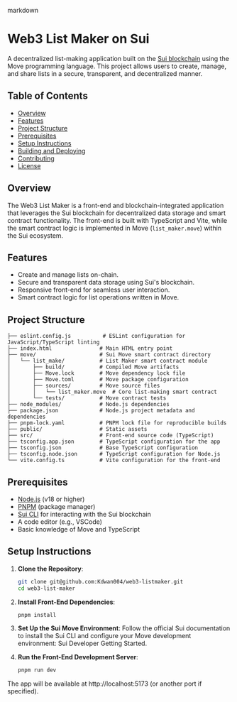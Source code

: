 markdown

# Web3 List Maker on Sui

A decentralized list-making application built on the [Sui blockchain](https://sui.io/) using the Move programming language. This project allows users to create, manage, and share lists in a secure, transparent, and decentralized manner.

## Table of Contents
- [Overview](#overview)
- [Features](#features)
- [Project Structure](#project-structure)
- [Prerequisites](#prerequisites)
- [Setup Instructions](#setup-instructions)
- [Building and Deploying](#building-and-deploying)
- [Contributing](#contributing)
- [License](#license)

## Overview
The Web3 List Maker is a front-end and blockchain-integrated application that leverages the Sui blockchain for decentralized data storage and smart contract functionality. The front-end is built with TypeScript and Vite, while the smart contract logic is implemented in Move (`list_maker.move`) within the Sui ecosystem.

## Features
- Create and manage lists on-chain.
- Secure and transparent data storage using Sui's blockchain.
- Responsive front-end for seamless user interaction.
- Smart contract logic for list operations written in Move.

## Project Structure
```
├── eslint.config.js          # ESLint configuration for JavaScript/TypeScript linting
├── index.html               # Main HTML entry point
├── move/                    # Sui Move smart contract directory
│   └── list_make/           # List Maker smart contract module
│       ├── build/           # Compiled Move artifacts
│       ├── Move.lock        # Move dependency lock file
│       ├── Move.toml        # Move package configuration
│       ├── sources/         # Move source files
│       │   └── list_maker.move  # Core list-making smart contract
│       └── tests/           # Move contract tests
├── node_modules/            # Node.js dependencies
├── package.json             # Node.js project metadata and dependencies
├── pnpm-lock.yaml           # PNPM lock file for reproducible builds
├── public/                  # Static assets
├── src/                     # Front-end source code (TypeScript)
├── tsconfig.app.json        # TypeScript configuration for the app
├── tsconfig.json            # Base TypeScript configuration
├── tsconfig.node.json       # TypeScript configuration for Node.js
└── vite.config.ts           # Vite configuration for the front-end
```


## Prerequisites
- [Node.js](https://nodejs.org/) (v18 or higher)
- [PNPM](https://pnpm.io/) (package manager)
- [Sui CLI](https://docs.sui.io/guides/developer/getting-started) for interacting with the Sui blockchain
- A code editor (e.g., VSCode)
- Basic knowledge of Move and TypeScript

## Setup Instructions
1. **Clone the Repository**:
   ```bash
   git clone git@github.com:Kdwan004/web3-listmaker.git
   cd web3-list-maker

2. **Install Front-End Dependencies**:
    ```bash
    pnpm install

3. **Set Up the Sui Move Environment**:
Follow the official Sui documentation to install the Sui CLI and configure your Move development environment: Sui Developer Getting Started.

4. **Run the Front-End Development Server**:
    ```bash
    pnpm run dev

The app will be available at http://localhost:5173 (or another port if specified).


